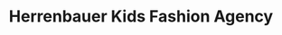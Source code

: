 ---
title: "Herrenbauer Kids Fashion Agency"
url: /sindelfingen/herrenbauer-kids-fashion-agency/
shop: Kleidung
---